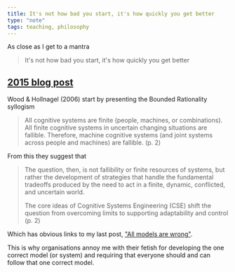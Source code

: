 ```yaml
---
title: It's not how bad you start, it's how quickly you get better
type: "note"
tags: teaching, philosophy
---
```




As close as I get to a mantra
> It's not how bad you start, it's how quickly you get better

## [2015 blog post](https://djon.es/blog/2015/09/03/its-not-how-bad-you-start-but-how-quickly-you-get-better/)

Wood &amp; Hollnagel (2006) start by presenting the Bounded Rationality syllogism

> All cognitive systems are finite (people, machines, or combinations). All finite cognitive systems in uncertain changing situations are fallible. Therefore, machine cognitive systems (and joint systems across people and machines) are fallible. (p. 2)

From this they suggest that

> The question, then, is not fallibility or finite resources of systems, but rather the development of strategies that handle the fundamental tradeoffs produced by the need to act in a finite, dynamic, conflicted, and uncertain world.
>
> The core ideas of Cognitive Systems Engineering (CSE) shift the question from overcoming limits to supporting adaptability and control (p. 2)

Which has obvious links to my last post, <a href="https://djon.es/blog/2015/08/28/all-models-are-wrong-but-some-are-useful-and-its-application-to-e-learning/">"All models are wrong"</a>.

This is why organisations annoy me with their fetish for developing the one correct model (or system) and requiring that everyone should and can follow that one correct model.

